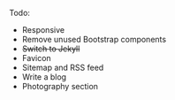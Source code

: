 Todo:
* Responsive
* Remove unused Bootstrap components
* ~~Switch to Jekyll~~
* Favicon
* Sitemap and RSS feed
* Write a blog
* Photography section